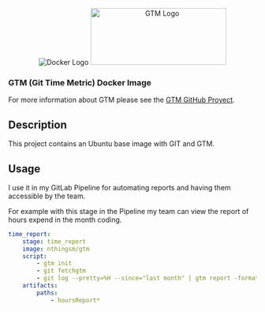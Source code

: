 <div align="center">
    <img src="https://upload.wikimedia.org/wikipedia/commons/7/79/Docker_%28container_engine%29_logo.png" alt="Docker Logo" />
    <img src="https://cloud.githubusercontent.com/assets/630550/19619834/43c460dc-9835-11e6-8652-1c8fff91cf02.png" alt="GTM Logo" height="115" width="275" />
</div>

### GTM (Git Time Metric) Docker Image
For more information about GTM please see the [GTM GitHub Proyect](https://github.com/git-time-metric/gtm).

## Description
This project contains an Ubuntu base image with GIT and GTM.

## Usage
I use it in my GitLab Pipeline for automating reports and having them accessible by the team.

For example with this stage in the Pipeline my team can view the report of hours expend in the month coding.
```yml
time_report:
    stage: time_report
    image: nthingsm/gtm
    script:
        - gtm init
        - git fetchgtm
        - git log --pretty=%H --since="last month" | gtm report -format timeline-hours -this-month | tee hoursReport$( date +"%B" ).txt
    artifacts:
        paths:
            - hoursReport*
```
